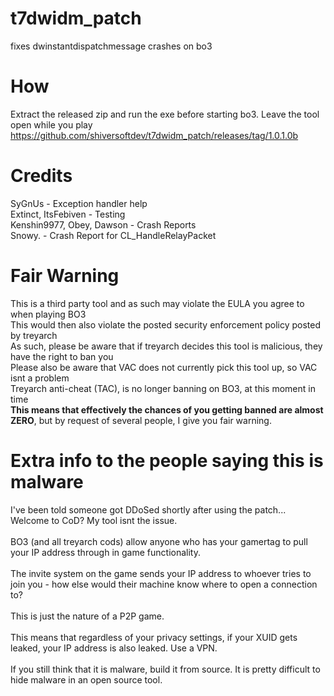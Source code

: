 # t7dwidm_patch
fixes dwinstantdispatchmessage crashes on bo3

# How
Extract the released zip and run the exe before starting bo3. Leave the tool open while you play\
https://github.com/shiversoftdev/t7dwidm_patch/releases/tag/1.0.1.0b

# Credits
SyGnUs - Exception handler help\
Extinct, ItsFebiven - Testing\
Kenshin9977, Obey, Dawson - Crash Reports\
Snowy. - Crash Report for CL_HandleRelayPacket
# Fair Warning
This is a third party tool and as such may violate the EULA you agree to when playing BO3\
This would then also violate the posted security enforcement policy posted by treyarch\
As such, please be aware that if treyarch decides this tool is malicious, they have the right to ban you\
Please also be aware that VAC does not currently pick this tool up, so VAC isnt a problem\
Treyarch anti-cheat (TAC), is no longer banning on BO3, at this moment in time\
**This means that effectively the chances of you getting banned are almost ZERO**, but by request of several people, I give you fair warning.

# Extra info to the people saying this is malware
I've been told someone got DDoSed shortly after using the patch... Welcome to CoD? My tool isnt the issue. \
\
BO3 (and all treyarch cods) allow anyone who has your gamertag to pull your IP address through in game functionality. \
\
The invite system on the game sends your IP address to whoever tries to join you - how else would their machine know where to open a connection to? \
\
This is just the nature of a P2P game. \
\
This means that regardless of your privacy settings, if your XUID gets leaked, your IP address is also leaked. Use a VPN. \
\
If you still think that it is malware, build it from source. It is pretty difficult to hide malware in an open source tool.
